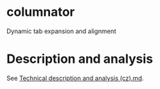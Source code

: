 # columnator
Dynamic tab expansion and alignment

# Description and analysis

See [Technical description and analysis (cz).md](docs/Technical%20description%20and%20analysis%20(cz).md).
